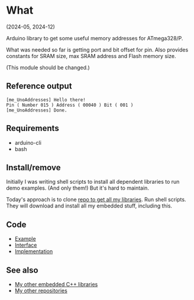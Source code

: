 # What

(2024-05, 2024-12)

Arduino library to get some useful memory addresses for ATmega328/P.

What was needed so far is getting port and bit offset for pin.
Also provides constants for SRAM size, max SRAM address and Flash
memory size.

(This module should be changed.)

## Reference output

```
[me_UnoAddresses] Hello there!
Pin ( Number 015 ) Address ( 00040 ) Bit ( 001 )
[me_UnoAddresses] Done.
```

## Requirements

  * arduino-cli
  * bash

## Install/remove

Initially I was writing shell scripts to install all dependent libraries
to run demo examples. (And only them!) But it's hard to maintain.

Today's approach is to clone [repo to get all my libraries][GetLibs].
Run shell scripts. They will download and install all my embedded stuff,
including this.

## Code

* [Example][Example]
* [Interface][Interface]
* [Implementation][Implementation]

## See also

* [My other embedded C++ libraries][Embedded]
* [My other repositories][Repos]

[Example]: examples/me_UnoAddresses/me_UnoAddresses.ino
[Interface]: src/me_UnoAddresses.h
[Implementation]: src/me_UnoAddresses.cpp

[GetLibs]: https://github.com/martin-eden/Embedded-Framework-GetLibs
[Embedded]: https://github.com/martin-eden/Embedded_Crafts
[Repos]: https://github.com/martin-eden/contents
